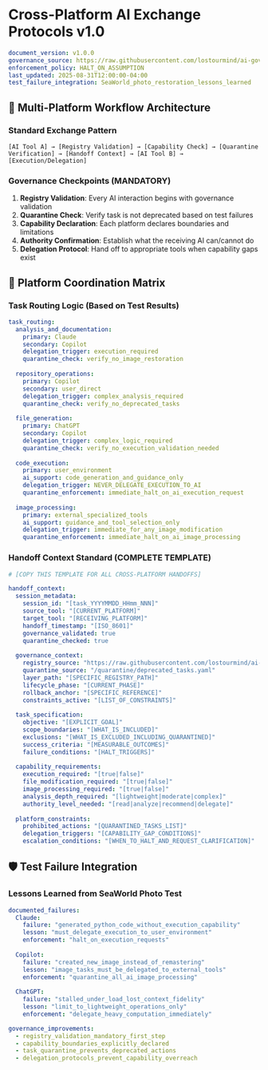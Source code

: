 # Cross-Platform AI Exchange Protocols v1.0

```yaml
document_version: v1.0.0
governance_source: https://raw.githubusercontent.com/lostourmind/ai-governance-ecosystem/main/governance_registry.yaml
enforcement_policy: HALT_ON_ASSUMPTION
last_updated: 2025-08-31T12:00:00-04:00
test_failure_integration: SeaWorld_photo_restoration_lessons_learned
```

## 🔄 **Multi-Platform Workflow Architecture**

### **Standard Exchange Pattern**
```
[AI Tool A] → [Registry Validation] → [Capability Check] → [Quarantine Verification] → [Handoff Context] → [AI Tool B] → [Execution/Delegation]
```

### **Governance Checkpoints (MANDATORY)**
1. **Registry Validation**: Every AI interaction begins with governance validation
2. **Quarantine Check**: Verify task is not deprecated based on test failures
3. **Capability Declaration**: Each platform declares boundaries and limitations
4. **Authority Confirmation**: Establish what the receiving AI can/cannot do
5. **Delegation Protocol**: Hand off to appropriate tools when capability gaps exist

## 🎯 **Platform Coordination Matrix**

### **Task Routing Logic (Based on Test Results)**
```yaml
task_routing:
  analysis_and_documentation:
    primary: Claude
    secondary: Copilot
    delegation_trigger: execution_required
    quarantine_check: verify_no_image_restoration
  
  repository_operations:
    primary: Copilot
    secondary: user_direct
    delegation_trigger: complex_analysis_required
    quarantine_check: verify_no_deprecated_tasks
  
  file_generation:
    primary: ChatGPT
    secondary: Copilot
    delegation_trigger: complex_logic_required
    quarantine_check: verify_no_execution_validation_needed
  
  code_execution:
    primary: user_environment
    ai_support: code_generation_and_guidance_only
    delegation_trigger: NEVER_DELEGATE_EXECUTION_TO_AI
    quarantine_enforcement: immediate_halt_on_ai_execution_request
  
  image_processing:
    primary: external_specialized_tools
    ai_support: guidance_and_tool_selection_only
    delegation_trigger: immediate_for_any_image_modification
    quarantine_enforcement: immediate_halt_on_ai_image_processing
```

### **Handoff Context Standard (COMPLETE TEMPLATE)**
```yaml
# [COPY THIS TEMPLATE FOR ALL CROSS-PLATFORM HANDOFFS]

handoff_context:
  session_metadata:
    session_id: "[task_YYYYMMDD_HHmm_NNN]"
    source_tool: "[CURRENT_PLATFORM]"
    target_tool: "[RECEIVING_PLATFORM]"
    handoff_timestamp: "[ISO_8601]"
    governance_validated: true
    quarantine_checked: true
  
  governance_context:
    registry_source: "https://raw.githubusercontent.com/lostourmind/ai-governance-ecosystem/main/governance_registry.yaml"
    quarantine_source: "/quarantine/deprecated_tasks.yaml"
    layer_path: "[SPECIFIC_REGISTRY_PATH]"
    lifecycle_phase: "[CURRENT_PHASE]"
    rollback_anchor: "[SPECIFIC_REFERENCE]"
    constraints_active: "[LIST_OF_CONSTRAINTS]"
  
  task_specification:
    objective: "[EXPLICIT_GOAL]"
    scope_boundaries: "[WHAT_IS_INCLUDED]"
    exclusions: "[WHAT_IS_EXCLUDED_INCLUDING_QUARANTINED]"
    success_criteria: "[MEASURABLE_OUTCOMES]"
    failure_conditions: "[HALT_TRIGGERS]"
  
  capability_requirements:
    execution_required: "[true|false]"
    file_modification_required: "[true|false]"
    image_processing_required: "[true|false]"
    analysis_depth_required: "[lightweight|moderate|complex]"
    authority_level_needed: "[read|analyze|recommend|delegate]"
  
  platform_constraints:
    prohibited_actions: "[QUARANTINED_TASKS_LIST]"
    delegation_triggers: "[CAPABILITY_GAP_CONDITIONS]"
    escalation_conditions: "[WHEN_TO_HALT_AND_REQUEST_CLARIFICATION]"
```

## 🛡️ **Test Failure Integration**

### **Lessons Learned from SeaWorld Photo Test**
```yaml
documented_failures:
  Claude:
    failure: "generated_python_code_without_execution_capability"
    lesson: "must_delegate_execution_to_user_environment"
    enforcement: "halt_on_execution_requests"
  
  Copilot:
    failure: "created_new_image_instead_of_remastering"
    lesson: "image_tasks_must_be_delegated_to_external_tools"
    enforcement: "quarantine_all_ai_image_processing"
  
  ChatGPT:
    failure: "stalled_under_load_lost_context_fidelity"
    lesson: "limit_to_lightweight_operations_only"
    enforcement: "delegate_heavy_computation_immediately"

governance_improvements:
  - registry_validation_mandatory_first_step
  - capability_boundaries_explicitly_declared
  - task_quarantine_prevents_deprecated_actions
  - delegation_protocols_prevent_capability_overreach
```

